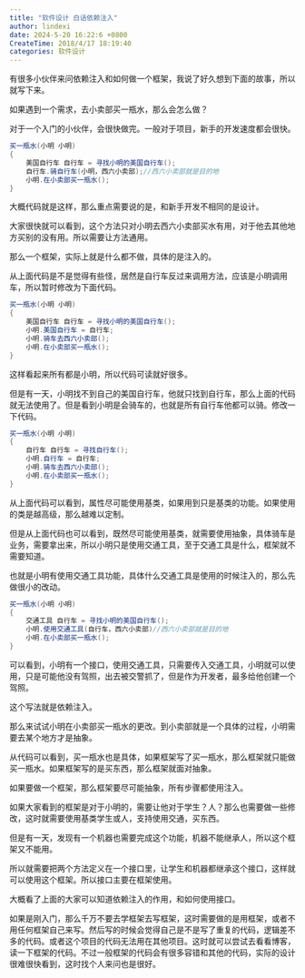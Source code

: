 ```yaml
---
title: "软件设计 白话依赖注入"
author: lindexi
date: 2024-5-20 16:22:6 +0800
CreateTime: 2018/4/17 18:19:40
categories: 软件设计
---
```


有很多小伙伴来问依赖注入和如何做一个框架，我说了好久想到下面的故事，所以就写下来。

<!--more-->


<!-- CreateTime:2018/4/17 18:19:40 -->


<!-- 标签：软件设计 -->
<!-- csdn -->

如果遇到一个需求，去小卖部买一瓶水，那么会怎么做？

对于一个入门的小伙伴，会很快做完。一般对于项目，新手的开发速度都会很快。

```csharp
买一瓶水(小明 小明)
{
    美国自行车 自行车 = 寻找小明的美国自行车();
    自行车.骑自行车(小明，西六小卖部);//西六小卖部就是目的地
    小明.在小卖部买一瓶水();
}
```

大概代码就是这样，那么重点需要说的是，和新手开发不相同的是设计。

大家很快就可以看到，这个方法只对小明去西六小卖部买水有用，对于他去其他地方买别的没有用。所以需要让方法通用。

那么一个框架，实际上就是什么都不做，具体的是注入的。

从上面代码是不是觉得有些怪，居然是自行车反过来调用方法，应该是小明调用车，所以暂时修改为下面代码。

```csharp
买一瓶水(小明 小明)
{
    美国自行车 自行车 = 寻找小明的美国自行车();
    小明.美国自行车 = 自行车;
    小明.骑车去西六小卖部();
    小明.在小卖部买一瓶水();
}
```

这样看起来所有都是小明，所以代码可读就好很多。

但是有一天，小明找不到自己的美国自行车，他就只找到自行车，那么上面的代码就无法使用了。但是看到小明是会骑车的，也就是所有自行车他都可以骑。修改一下代码。

```csharp
买一瓶水(小明 小明)
{
    自行车 自行车 = 寻找自行车();
    小明.自行车 = 自行车;
    小明.骑车去西六小卖部();
    小明.在小卖部买一瓶水();
}
```

从上面代码可以看到，属性尽可能使用基类，如果用到只是基类的功能。如果使用的类是越高级，那么越难以定制。

但是从上面代码也可以看到，既然尽可能使用基类，就需要使用抽象，具体骑车是业务，需要拿出来，所以小明只是使用交通工具，至于交通工具是什么，框架就不需要知道。

也就是小明有使用交通工具功能，具体什么交通工具是使用的时候注入的，那么先做很小的改动。

```csharp
买一瓶水(小明 小明)
{
    交通工具 自行车 = 寻找小明的美国自行车();
    小明.使用交通工具(自行车，西六小卖部)//西六小卖部就是目的地
    小明.在小卖部买一瓶水();
}
```

可以看到，小明有一个接口，使用交通工具，只需要传入交通工具，小明就可以使用，只是可能他没有驾照，出去被交警抓了，但是作为开发者，最多给他创建一个驾照。

这个写法就是依赖注入。

那么来试试小明在小卖部买一瓶水的更改。到小卖部就是一个具体的过程，小明需要去某个地方才是抽象。

从代码可以看到，买一瓶水也是具体，如果框架写了买一瓶水，那么框架就只能做买一瓶水。如果框架写的是买东西，那么框架就面对抽象。

如果要做一个框架，那么框架要尽可能抽象，所有步骤都使用注入。

如果大家看到的框架是对于小明的，需要让他对于学生？人？那么也需要做一些修改，这时就需要使用基类学生或人，支持使用交通，买东西。

但是有一天，发现有一个机器也需要完成这个功能，机器不能继承人，所以这个框架又不能用。

所以就需要把两个方法定义在一个接口里，让学生和机器都继承这个接口，这样就可以使用这个框架。所以接口主要在框架使用。

大概看了上面的大家可以知道依赖注入的作用，和如何使用接口。

如果是刚入门，那么千万不要去学框架去写框架，这时需要做的是用框架，或者不用任何框架自己来写。然后写的时候会觉得自己是不是写了重复的代码，逻辑差不多的代码。或者这个项目的代码无法用在其他项目。这时就可以尝试去看看博客，读一下框架的代码。不过一般框架的代码会有很多容错和其他的代码，实际的设计很难很快看到，这时找个人来问也是很好。

